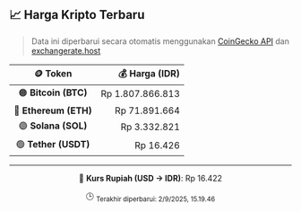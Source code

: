 

<!-- HARGA_KRIPTO -->
## 📈 Harga Kripto Terbaru

> Data ini diperbarui secara otomatis menggunakan [CoinGecko API](https://www.coingecko.com/) dan [exchangerate.host](https://exchangerate.host/)

<div align="center">

| 🪙 Token | 💰 Harga (IDR) |
|:------:|---------------:|
| 🟠 **Bitcoin (BTC)**   | Rp 1.807.866.813 |
| 🔵 **Ethereum (ETH)**  | Rp 71.891.664 |
| 🟣 **Solana (SOL)**    | Rp 3.332.821 |
| 🟢 **Tether (USDT)**   | Rp 16.426 |

---

💱 **Kurs Rupiah (USD → IDR)**: Rp 16.422

🕒 <sub>Terakhir diperbarui: 2/9/2025, 15.19.46</sub>

</div>
<!-- /HARGA_KRIPTO -->